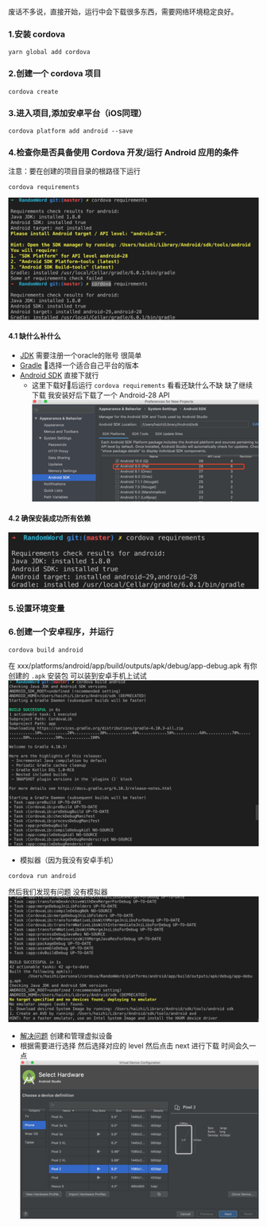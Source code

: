 废话不多说，直接开始，运行中会下载很多东西，需要网络环境稳定良好。
### 1.安装 cordova
```
yarn global add cordova
```
### 2.创建一个 cordova 项目
```
cordova create 
```
### 3.进入项目,添加安卓平台（iOS同理）
```
cordova platform add android --save
```
### 4.检查你是否具备使用 Cordova 开发/运行 Android 应用的条件
注意：要在创建的项目目录的根路径下运行
```
cordova requirements
```
![](./img/requirements.jpg)
#### 4.1 缺什么补什么
  + [JDK](https://www.oracle.com/technetwork/java/javase/downloads/jdk8-downloads-2133151.html) 需要注册一个oracle的账号 很简单
  + [Gradle](https://gradle.org/install/) 选择一个适合自己平台的版本
  + [Android SDK](https://developer.android.com/studio/?hl=zh-cn) 直接下就行
    + 这里下载好后运行 `cordova requirements` 看看还缺什么不缺 缺了继续下载 我安装好后下载了一个 Android-28 API
    ![](./img/sdk.jpg)
#### 4.2 确保安装成功所有依赖
  ![](./img/require_success.jpg)
### 5.设置环境变量
### 6.创建一个安卓程序，并运行
  
```
cordova build android
```
在 xxx/platforms/android/app/build/outputs/apk/debug/app-debug.apk 有你创建的 `.apk` 安装包 可以装到安卓手机上试试 
![](./img/build.jpg)
  + 模拟器（因为我没有安卓手机）
  ```
  cordova run android
  ```
  然后我们发现有问题 没有模拟器
  ![](./img/runerror.jpg)
  + [解决问题](https://developer.android.com/studio/run/managing-avds.html) 创建和管理虚拟设备
  + 根据需要进行选择 然后选择对应的 level 然后点击 next 进行下载 时间会久一点
  ![](./img/dva.jpg)
